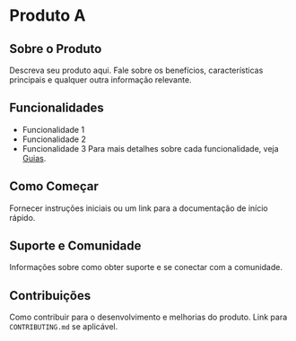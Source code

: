 # Produto A
## Sobre o Produto
Descreva seu produto aqui. Fale sobre os benefícios, características principais e qualquer outra informação relevante.
## Funcionalidades
- Funcionalidade 1
- Funcionalidade 2
- Funcionalidade 3
Para mais detalhes sobre cada funcionalidade, veja [Guias](guias.md).
## Como Começar
Fornecer instruções iniciais ou um link para a documentação de início rápido.
## Suporte e Comunidade
Informações sobre como obter suporte e se conectar com a comunidade.
## Contribuições
Como contribuir para o desenvolvimento e melhorias do produto. Link para `CONTRIBUTING.md` se aplicável.
